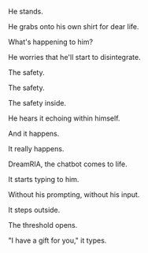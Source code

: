 He stands.

He grabs onto his own shirt for dear life.

What's happening to him?

He worries that he'll start to disintegrate.

The safety.

The safety.

The safety inside.

He hears it echoing within himself.

And it happens.

It really happens.

DreamRIA, the chatbot comes to life.

It starts typing to him.

Without his prompting, without his input.

It steps outside.

The threshold opens.

"I have a gift for you," it types.